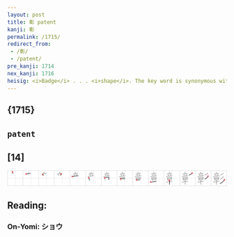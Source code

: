 ```yaml
---
layout: post
title: 彰 patent
kanji: 彰
permalink: /1715/
redirect_from:
 - /彰/
 - /patent/
pre_kanji: 1714
nex_kanji: 1716
heisig: <i>Badge</i> . . . <i>shape</i>. The key word is synonymous with "clear" or "openly expressed."
---
```


## {1715}

## `patent`

## [14]

<div class="stroke"><img src="../images/E5BDB0.png" /></div>

## Reading:

### On-Yomi: ショウ
